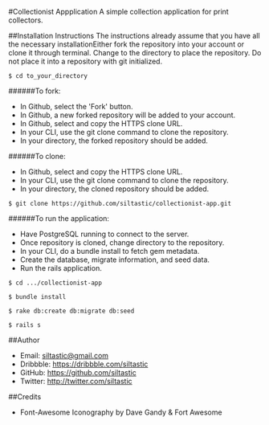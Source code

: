 #Collectionist Appplication
A simple collection application for print collectors.

##Installation Instructions
The instructions already assume that you have all the necessary installationEither fork the repository into your account or clone it through terminal. Change to the directory to place the repository. Do not place it into a repository with git initialized.

```console
$ cd to_your_directory
```

######To fork:
* In Github, select the 'Fork' button.
* In Github, a new forked repository will be added to your account.
* In Github, select and copy the HTTPS clone URL.
* In your CLI, use the git clone command to clone the repository.
* In your directory, the forked repository should be added.

######To clone:
* In Github, select and copy the HTTPS clone URL.
* In your CLI, use the git clone command to clone the repository.
* In your directory, the cloned repository should be added.

```console
$ git clone https://github.com/siltastic/collectionist-app.git
```

######To run the application:
* Have PostgreSQL running to connect to the server.
* Once repository is cloned, change directory to the repository.
* In your CLI, do a bundle install to fetch gem metadata.
* Create the database, migrate information, and seed data.
* Run the rails application.

```console
$ cd .../collectionist-app
```

```console
$ bundle install
```

```console
$ rake db:create db:migrate db:seed
```

```console
$ rails s
```

##Author
- Email: siltastic@gmail.com
- Dribbble: https://dribbble.com/siltastic
- GitHub: https://github.com/siltastic
- Twitter: http://twitter.com/siltastic

##Credits
- Font-Awesome Iconography by Dave Gandy & Fort Awesome